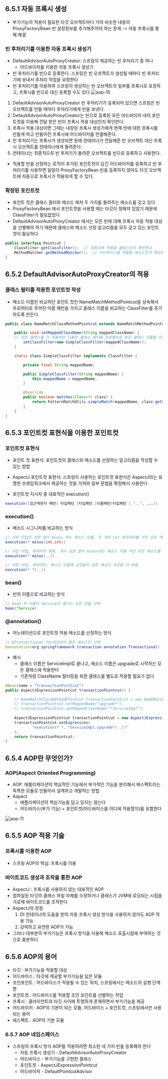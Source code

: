 ## 6.5.1 자동 프록시 생성
- 부가기능의 적용이 필요한 타깃 오브젝트마다 거의 비슷한 내용의 ProxyFactoryBean 빈 설정정보를 추가해주어야 하는 문제 -> 자동 프록시를 통해 해결

### 빈 후처리기를 이용한 자동 프록시 생성기
- DefaultAdvisorAutoProxyCreator: 스프링이 제공하는 빈 후처리기 중 하나
	- 어드바이저를 이용한 자동 프록시 생성기
- 빈 후처리기를 빈으로 등록한다. 스프링은 빈 오프젝트가 생성될 때마다 빈 후처리기에 보내서 후처리 작업을 요청한다
- 빈 후처리기를 이용하여 스프링이 생성하는 빈 오브젝트의 일부를 프록시로 포장하고, 프록시를 빈으로 대신 등록할 수도 있다
![aop-10](https://github.com/user-attachments/assets/b3a064ba-f614-4905-ab9b-300def261f01)
1. DefaultAdvisorAutoProxyCreator 빈 후처리기가 등록되어 있으면 스프링은 빈 오브젝트를 만들 때마다 후처리기에게 빈을 보낸다.
2. DefaultAdvisorAutoProxyCreator는 빈으로 등록된 모든 어드바이저 내의 포인트컷을 이용해 전달 받은 빈이 프록시 적용 대상인지 확인한다.
3. 프록시 적용 대상이면 그때는 내장된 프록시 생성기에게 현재 빈에 대한 프록시를 만들게 하고 만들어진 프록시에 어드바이저를 연결해준다.
4. 빈 후처리기는 프록시가 생성되면 원래 컨테이너가 전달해준 빈 오브젝트 대신 프록시 오브젝트를 컨테이너에게 돌려준다.
5. 컨테이너는 최종적으로 빈 후처기가 돌려준 오브젝트를 빈으로 등록하고 사용한다.

- 적용할 빈을 선정하는 로직이 추가된 포인트컷이 담긴 어드바이저를 등록하고 빈 후처리기를 사용하면 일일이 ProxyFactoryBean 빈을 등록하지 않아도 타깃 오브젝트에 자동으로 프록시가 적용되게 할 수 있다.

### 확장된 포인트컷
- 포인트 컷은 클래스 필터와 메소드 매처 두 가지를 돌려주는 메소드를 갖고 있다
- ProxyFactoryBean 에서 포인트컷을 사용할 때는 타깃이 정해져 있었기 때문에 ClassFilter가 필요없었다
- DefaultAdvisorAutoProxyCreator 에서는 모든 빈에 대해 프록시 자동 적용 대상을 선별해야 하기 때문에 클래스와 메소드 선정 알고리즘을 모두 갖고 있는 포인트 컷이 필요하다
```java
public interface Pointcut {
	ClassFilter getClassFilter();  // 프록시에 적용할 클래스인지 확인한다
    MethodMatcher getMethodMatcher();  // 어드바이스를 적용할 메소드인지 확인한다
}
```

## 6.5.2 DefaultAdvisorAutoProxyCreator의 적용
### 클래스 필터를 적용한 포인트컷 작성
- 메소드 이름만 비교하던 포인트 컷인 NameMatchMethodPointcut을 상속해서 프로퍼티로 주어진 이름 패턴을 가지고 클래스 이름을 비교하는 ClassFilter를 추가하도록 만든다.
```java
public class NameMatchClassMethodPointcut extends NameMatchMethodPointcut {

    public void setMappedClassName(String mappedClassName) {
    // 모든 클래스를 다 허용하던 디폴트 클래스 필터를 프로퍼티로 받은 클래스 이름을 이용해서 필터를 만들어 덮어씌운다
        setClassFilter(new SimpleClassFilter(mappedClassName));
    }

    static class SimpleClassFilter implements ClassFilter {

        private final String mappedName;

        public SimpleClassFilter(String mappedName) {
            this.mappedName = mappedName;
        }

        @Override
        public boolean matches(Class<?> clazz) {
            return PatternMatchUtils.simpleMatch(mappedName, clazz.getSimpleName());
        }
    }
}
```

## 6.5.3 포인트컷 표현식을 이용한 포인트컷
### 포인트컷 표현식
- 포인트 컷 표현식: 포인트컷의 클래스와 메소드를 선정하는 알고리즘을 작성할 수 있는 방법
- AspectJ 포인트컷 표현식: 스프링이 사용하는 포인트컷 표현식은 AspectJ라는 유명한 프레임워크에서 제공하는 것을 가져와 일부 문법을 확장해서 사용한다

- 포인트컷 지시자 중 대표적인 execution()
```java
execution([접근제한자 패턴] 타입패턴 [타입패턴.]이름패턴(타입패턴 | "..", ...))
```

### execution()
- 메소드 시그니처를 비교하는 방식
```java
// 리턴 타입은 상관 없이 minus 라는 메소드 이름, 두 개의 int 파라미터를 가진 모든 메소드를 선정
execution(* minus(int,int))

// 리턴 타입, 파라미터 종류, 개수 상관 없이 minus라는 메소드 이름 가진 모든 메소드를 선정
execution(* minus(..))

// 리턴 타입, 파라미터, 메소드 이름에 상관없이 모든 메소드 조건을 다 허용
execution(* *(..))
```

### bean()
- 빈의 이름으로 비교하는 방식
```java
// bean 의 이름이 Service로 끝나는 모든 빈을 선택
bean(*Service)
```

### @annotation()
- 어노테이션으로 포인트컷 적용 메소드를 선정하는 방식

```java
// @Transactional 어노테이션이 붙은 메소드만 선택
@annotation(org.springframework.transaction.annotation.Transactional)
```

- 예시
	- 클래스 이름은 ServiceImpl로 끝나고, 메소드 이름은 upgrade로 시작하는 모든 클래스에 적용한다
	- 기존처럼 ClassName 필터링을 위한 클래스를 별도로 적용할 필요가 없다
```java
@Bean(name = "transactionPointcut")
public AspectJExpressionPointcut transactionPointcut() {

    // NameMatchClassMethodPointcut transactionPointcut = new NameMatchClassMethodPointcut();
    // transactionPointcut.setMappedName("upgrade*");
    // transactionPointcut.setMappedClassName("*ServiceImpl");
    
    AspectJExpressionPointcut transactionPointcut = new AspectJExpressionPointcut();
    transactionPointcut.setExpression(
            "execution(* *..*ServiceImpl.upgrade*(..))"
    );
    return transactionPointcut;
}
```

## 6.5.4 AOP란 무엇인가?
### AOP(Aspect Oriented Programming)
- AOP: 애플리케이션의 핵심적인 기능에서 부가적인 기능을 분리해서 애스펙트라는 독특한 모듈로 만들어서 설계하고 개발하는 방법
- Aspect
	- 애플리케이션의 핵심기능을 담고 있지는 않는다
	- 어드바이스(부가 기능) + 포인트컷(어드바이스를 어디에 적용할지)를 포함한다

![aop-11](https://github.com/user-attachments/assets/584851be-050d-4e40-858b-f55fed75c215)

## 6.5.5 AOP 적용 기술
### 프록시를 이용한 AOP
- 스프링 AOP의 핵심: 프록시를 이용

### 바이트코드 생성과 조작을 통한 AOP
- AspectJ : 프록시를 사용하지 않는 대표적인 AOP
- 컴파일된 타깃의 클래스 파일 자체를 수정하거나 클래스가 JVM에 로딩되는 시점을 가로채 바이트코드를 조작한다
- AspectJ의 장점
	1. DI 컨테이너의 도움을 받아 자동 프록시 생성 방식을 사용하지 않아도 AOP 적용 가능
	2. 강력하고 유연한 AOP가 가능
- 그러나 대부분의 부가기능은 프록시 방식을 사용해 메소드 호출시점에 부여하는 것으로 충분하다

## 6.5.6 AOP의 용어
- 타깃 : 부가기능을 적용할 대상
- 어드바이스 : 타깃에 제공할 부가기능을 담은 모듈
- 조인포인트 : 어드바이스가 적용될 수 있는 위치, 스프링에서는 메소드의 실행 단계 뿐
- 포인트컷 : 어드바이스를 적용할 조인 포인트를 선별하는 작업
- 프록시 : 클라이언트와 타깃 사이에 투명하게 존재하면서 부가기능을 제공
- 어드바이저 : AOP의 기본이 되는 모듈, 어드바이스 + 포인트컷, 스프링에서만 사용되는 용어
- 애스펙트 : AOP의 기본 모듈

### 6.5.7 AOP 네임스페이스
- 스프링의 프록시 방식 AOP를 적용하려면 최소한 네 가지 빈을 등록해야 한다
	- 자동 프록시 생성기 - DefaultAdvisorAutoProxyCreator
	- 어드바이스 - 부가기능을 구현한 클래스
	- 포인트컷 - AspectJExpressionPointcut
	- 어드바이저 - DefaultPointcutAdvisor